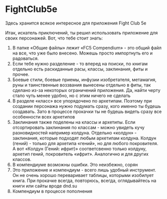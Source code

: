 # FightClub5e
 Здесь хранится всякое интересное для приложения Fight Club 5e

Итак, искатель приключений, ты решил использовать приложение для своих персонажей. Вот, что тебе стоит знать:

1. В папке «Общие файлы» лежит «FC5 Compendium» - это общий файл на все, что уже было внесено. Можешь просто импортнуть его и радоваться.
2. Если тебе нужно разделение - то вперед на поиски, по книгам отдельно есть раскиданные расы, классы, заклинания, фиты и прочее. 
3. Боевые стили, боевые приемы, инфузии изобретателя, метамагия, руны и таинственные воззвания вынесены отдельно в фиты, так сделано из-за некоторых ограничений приложения. Да, найти черту стало чуть менее удобно, но с этим ничего не сделать
4. В разделе «класс» все упорядочено по архетипам. Поэтому при создании персонажа нужно подумать сразу, кого именно ты будешь создавать. Зато в процессе прокачки ты не будешь видеть сразу все особенности всех архетипов
5. Заклинания также поделены на классы и архетипы. Если отсортировать заклинания по классам - можно увидеть кучу разновидностей например колдуна. Отдельно «колдун» - заклинания, которые подходят любым архетипам колдуна. Колдун (гений) - только для архетипа «гений», но для любого покровителя. А вот «Колдун (Гений: ифрит)» соответсвенно только колдуну, архетип гений, покровитель «ифрит». Аналогично и для других классов. 
6. В компендиуме возможны ошибки. Это неизбежно, сорян
7. Это приложение и компендиум - всего лишь удобный инструмент. Он не очень хорошо переваривает таблицы, которыми изобилует книга. При прокачке всегда, повторюсь, всегда, оглядывайтесь на книги или сайты вроде dnd.su
8. Компендиум в процессе пополнения